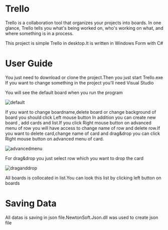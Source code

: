 # Trello
Trello is a collaboration tool that organizes your projects into boards. In one glance, 
Trello tells you what's being worked on, who's working on what, and where something is in a process.


This project is simple Trello in desktop.It is written in Windows Form with C#

# User Guide
You just need to download or clone the project.Then you just start Trello.exe
If you want to change something in the project you'll need Visual Studio

You will see the default board when you run the program

![default](https://user-images.githubusercontent.com/35266212/43569961-31662ba4-964a-11e8-9091-b2248aaf0492.png)

If you want to change boardname,delete board or change background of board you should click Left mouse button
In addition you can create new board , add cards and list.If you click Right mouse button on advanced menu of row you
will have access to change name of row and delete row.If you want to delete card,change name of card and drag&drop 
you can click Right mouse button on advanced menu of card.

![advancedmenu](https://user-images.githubusercontent.com/35266212/43570753-2302e050-964c-11e8-8a95-3ee075f092ee.png)

For drag&drop you just select row which you want to drop the card

![draganddrop](https://user-images.githubusercontent.com/35266212/43570756-26008ece-964c-11e8-838a-c2f2ed7ecc6a.png)

All boards is collocated in list.You can look this list by clicking  left button on boards

# Saving Data
All datas is saving in json file.NewtonSoft.Json.dll was used to create json file

